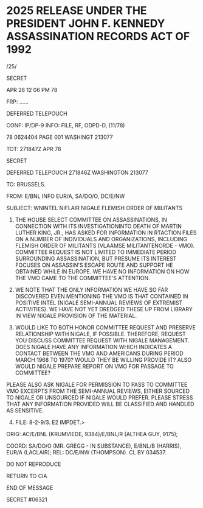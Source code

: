 # 2025 RELEASE UNDER THE PRESIDENT JOHN F. KENNEDY ASSASSINATION RECORDS ACT OF 1992

/25/

SECRET

APR 28 12 06 PM 78

FRP: ......

DEFERRED TELEPOUCH

CONF: IP/DP-9 INFO: FILE, RF, ODPD-D, (11/78)

78 0624404 PAGE 001 WASHINGT 213077

TOT: 271847Z APR 78

SECRET

DEFERRED TELEPOUCH 271846Z WASHINGTON 213077

TO: BRUSSELS.

FROM: E/BNL INFO EUR/A, SA/DO/O, DC/E/NW

SUBJECT: WNINTEL NIFLAIR NIGALE FLEMISH ORDER OF MILITANTS

1. THE HOUSE SELECT COMMITTEE ON ASSASSINATIONS, IN CONNECTION WITH ITS INVESTIGATIONINTO DEATH OF MARTIN LUTHER KING, JR., HAS ASKED FOR INFORMATION IN RTACTION FILES ON A NUMBER OF INDIVIDUALS AND ORGANIZATIONS, INCLUDING FLEMISH ORDER OF MILITANTS (VLAAMSE MILITANTENORDE - VMO). COMMITTEE REQUEST IS NOT LIMITED TO IMMEDIATE PERIOD SURROUNDING ASSASSINATION, BUT PRESUME ITS INTEREST FOCUSES ON ASSASSIN'S ESCAPE ROUTE AND SUPPORT HE OBTAINED WHILE IN EUROPE. WE HAVE NO INFORMATION ON HOW THE VMO CAME TO THE COMMITTEE'S ATTENTION.

2. WE NOTE THAT THE ONLY INFORMATION WE HAVE SO FAR DISCOVERED EVEN MENTIONING THE VMO IS THAT CONTAINED IN POSITIVE INTEL (NIGALE SEMI-ANNUAL REVIEWS OF EXTREMIST ACTIVITIES). WE HAVE NOT YET DREDGED THESE UP FROM LIBRARY IN VIEW NIGALE PROVISION OF THE MATERIAL.

3. WOULD LIKE TO BOTH HONOR COMMITTEE REQUEST AND PRESERVE RELATIONSHIP WITH NIGALE, IF POSSIBLE. THEREFORE, REQUEST YOU DISCUSS COMMITTEE REQUEST WITH NIGALE MANAGEMENT. DOES NIGALE HAVE ANY INFORMATION WHICH INDICATES A CONTACT BETWEEN THE VMO AND AMERICANS DURING PERIOD MARCH 1968 TO 1970? WOULD THEY BE WILLING PROVIDE IT? ALSO WOULD NIGALE PREPARE REPORT ON VMO FOR PASSAGE TO COMMITTEE?

PLEASE ALSO ASK NIGALE FOR PERMISSION TO PASS TO COMMITTEE VMO EXCERPTS FROM THE SEMI-ANNUAL REVIEWS, EITHER SOURCED TO NIGALE OR UNSOURCED IF NIGALE WOULD PREFER. PLEASE STRESS THAT ANY INFORMATION PROVIDED WILL BE CLASSIFIED AND HANDLED AS SENSITIVE.

4. FILE: 8-2-9/3. E2 IMPDET.>

ORIG: AC/E/BNL (KRUMVIEDE, 9384)/E/BNL/R (ALTHEA GUY, 9175);

COORD: SA/DO/O (MR. GREGG - IN SUBSTANCE), E/BNL/B (HARRIS), EUR/A (LACLAIR); REL: DC/E/NW (THOMPSON). CL BY 034537.

DO NOT REPRODUCE

RETURN TO CIA

END OF MESSAGE

SECRET #06321
